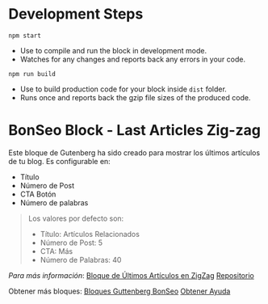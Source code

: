 # Development Steps
 `npm start`
- Use to compile and run the block in development mode.
- Watches for any changes and reports back any errors in your code.

`npm run build`
- Use to build production code for your block inside `dist` folder.
- Runs once and reports back the gzip file sizes of the produced code.


# BonSeo Block - Last Articles Zig-zag

Este bloque de Gutenberg ha sido creado para mostrar los últimos artículos de tu blog. 
Es configurable en:
- Título 
- Número de Post
- CTA Botón 
- Número de palabras
> Los valores por defecto son:
> - Título: Artículos Relacionados
> - Número de Post: 5
> - CTA: Más
> - Número de Palabras: 40

*Para más información*:
[Bloque de Últimos Artículos en ZigZag](https://khan.github.io/KaTeX/)
[Repositorio](https://gitlab.com/bonseo-guttenberg/bs-last-articles-zig-zag)

Obtener más bloques:
[Bloques Guttenberg BonSeo](https://www.bonseo.es/wordpress-gutenberg)
[Obtener Ayuda](https://www.bonseo.es/)
